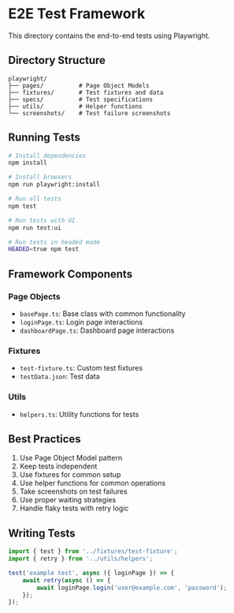 # E2E Test Framework

This directory contains the end-to-end tests using Playwright.

## Directory Structure

```
playwright/
├── pages/          # Page Object Models
├── fixtures/       # Test fixtures and data
├── specs/          # Test specifications
├── utils/          # Helper functions
└── screenshots/    # Test failure screenshots
```

## Running Tests

```bash
# Install dependencies
npm install

# Install browsers
npm run playwright:install

# Run all tests
npm test

# Run tests with UI
npm run test:ui

# Run tests in headed mode
HEADED=true npm test
```

## Framework Components

### Page Objects
- `basePage.ts`: Base class with common functionality
- `loginPage.ts`: Login page interactions
- `dashboardPage.ts`: Dashboard page interactions

### Fixtures
- `test-fixture.ts`: Custom test fixtures
- `testData.json`: Test data

### Utils
- `helpers.ts`: Utility functions for tests

## Best Practices

1. Use Page Object Model pattern
2. Keep tests independent
3. Use fixtures for common setup
4. Use helper functions for common operations
5. Take screenshots on test failures
6. Use proper waiting strategies
7. Handle flaky tests with retry logic

## Writing Tests

```typescript
import { test } from '../fixtures/test-fixture';
import { retry } from '../utils/helpers';

test('example test', async ({ loginPage }) => {
    await retry(async () => {
        await loginPage.login('user@example.com', 'password');
    });
});
``` 